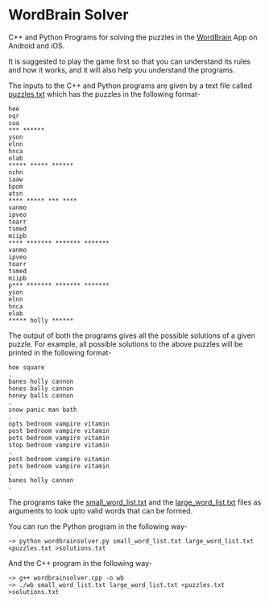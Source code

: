 # WordBrain Solver

C++ and Python Programs for solving the puzzles in the [WordBrain](https://play.google.com/store/apps/details?id=se.maginteractive.wordbrain&hl=en) App on Android and iOS.

It is suggested to play the game first so that you can understand its rules and how it works, and it will also help you understand the programs.

The inputs to the C++ and Python programs are given by a text file called [puzzles.txt](https://github.com/kev5/WordBrain-Solver/blob/master/puzzles.txt) which has the puzzles in the following format-
```
hee
oqr
sua
*** ******
yson
elnn
hnca
olab
***** ***** ******
nchn
iaaw
bpom
atsn
**** ***** *** ****
vanmo
ipveo
toarr
tsmed
miipb
**** ******* ******* *******
vanmo
ipveo
toarr
tsmed
miipb
p*** ******* ******* *******
yson
elnn
hnca
olab
***** holly ******
```

The output of both the programs gives all the possible solutions of a given puzzle. For example, all possible solutions to the above puzzles will be printed in the following format-
```
hoe square
.
banes holly cannon
hones bally cannon
honey balls cannon
.
snow panic man bath
.
opts bedroom vampire vitamin
post bedroom vampire vitamin
pots bedroom vampire vitamin
stop bedroom vampire vitamin
.
post bedroom vampire vitamin
pots bedroom vampire vitamin
.
banes holly cannon
.
```

The programs take the [small_word_list.txt](https://github.com/kev5/WordBrain-Solver/blob/master/small_word_list.txt) and the [large_word_list.txt](https://github.com/kev5/WordBrain-Solver/blob/master/large_word_list.txt) files as arguments to look upto valid words that can be formed.

You can run the Python program in the following way-
```
~> python wordbrainsolver.py small_word_list.txt large_word_list.txt <puzzles.txt >solutions.txt
```
And the C++ program in the following way-
```
~> g++ wordbrainsolver.cpp -o wb
~> ./wb small_word_list.txt large_word_list.txt <puzzles.txt >solutions.txt
```

